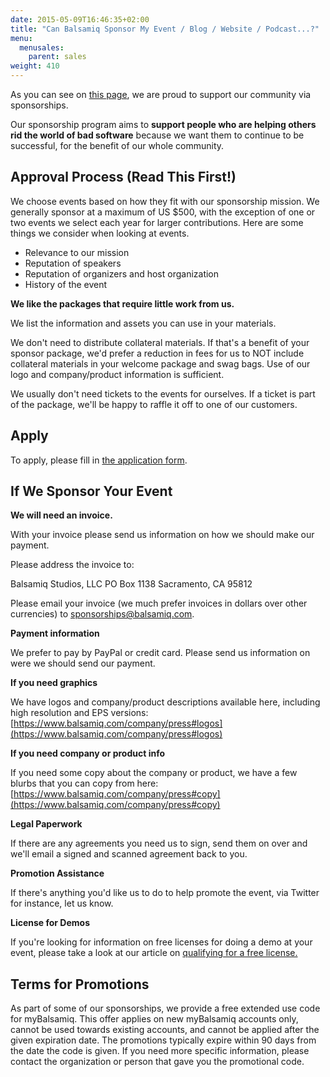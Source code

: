 ```yaml
---
date: 2015-05-09T16:46:35+02:00
title: "Can Balsamiq Sponsor My Event / Blog / Website / Podcast...?"
menu:
  menusales:
    parent: sales
weight: 410
---
```


As you can see on [this page](https://balsamiq.com/company/sponsorships/), we are proud to support our community via sponsorships.

Our sponsorship program aims to **support people who are helping others rid the world of bad software** because we want them to continue to be successful, for the benefit of our whole community.

## Approval Process (Read This First!)

We choose events based on how they fit with our sponsorship mission. We generally sponsor at a maximum of US $500, with the exception of one or two events we select each year for larger contributions. Here are some things we consider when looking at events.

*   Relevance to our mission
*   Reputation of speakers
*   Reputation of organizers and host organization
*   History of the event

**We like the packages that require little work from us.**

We list the information and assets you can use in your materials.

We don't need to distribute collateral materials. If that's a benefit of your sponsor package, we'd prefer a reduction in fees for us to NOT include collateral materials in your welcome package and swag bags. Use of our logo and company/product information is sufficient.

We usually don't need tickets to the events for ourselves. If a ticket is part of the package, we'll be happy to raffle it off to one of our customers.

## Apply

To apply, please fill in [the application form](https://balsamiq.com/company/contact/#/p).

## If We Sponsor Your Event

**We will need an invoice.**

With your invoice please send us information on how we should make our payment.

Please address the invoice to:

Balsamiq Studios, LLC
PO Box 1138
Sacramento, CA 95812

Please email your invoice (we much prefer invoices in dollars over other currencies) to [sponsorships@balsamiq.com](mailto:sponsorships@balsamiq.com).

**Payment information**

We prefer to pay by PayPal or credit card. Please send us information on were we should send our payment.

**If you need graphics**

We have logos and company/product descriptions available here, including high resolution and EPS versions: [https://www.balsamiq.com/company/press#logos](https://www.balsamiq.com/company/press#logos)

**If you need company or product info**

If you need some copy about the company or product, we have a few blurbs that you can copy from here: [https://www.balsamiq.com/company/press#copy](https://www.balsamiq.com/company/press#copy)

**Legal Paperwork**

If there are any agreements you need us to sign, send them on over and we'll email a signed and scanned agreement back to you.

**Promotion Assistance**

If there's anything you'd like us to do to help promote the event, via Twitter for instance, let us know.

**License for Demos**

If you're looking for information on free licenses for doing a demo at your event, please take a look at our article on [qualifying for a free license.](https://balsamiq.com/free)

## Terms for Promotions

As part of some of our sponsorships, we provide a free extended use code for myBalsamiq. This offer applies on new myBalsamiq accounts only, cannot be used towards existing accounts, and cannot be applied after the given expiration date. The promotions typically expire within 90 days from the date the code is given. If you need more specific information, please contact the organization or person that gave you the promotional code.